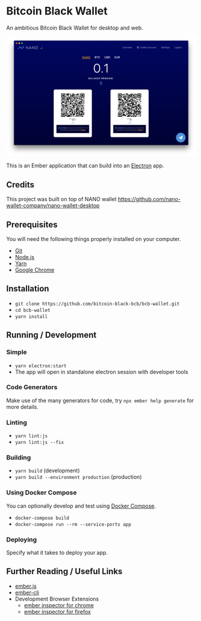 # Bitcoin Black Wallet


An ambitious Bitcoin Black Wallet for desktop and web.

[![Screenshot](public/images/screenshot.png)](public/images/screenshot.png)

This is an Ember application that can build into an [Electron](https://electronjs.org/) app.

## Credits
This project was built on top of NANO wallet 
https://github.com/nano-wallet-company/nano-wallet-desktop

## Prerequisites

You will need the following things properly installed on your computer.

- [Git](https://git-scm.com/)
- [Node.js](https://nodejs.org/)
- [Yarn](https://yarnpkg.com/)
- [Google Chrome](https://google.com/chrome/)

## Installation

- `git clone https://github.com/bitcoin-black-bcb/bcb-wallet.git`
- `cd bcb-wallet`
- `yarn install`

## Running / Development

### Simple

- `yarn electron:start`
- The app will open in standalone electron session with developer tools



### Code Generators

Make use of the many generators for code, try `npx ember help generate` for more details.


### Linting

- `yarn lint:js`
- `yarn lint:js --fix`

### Building

- `yarn build` (development)
- `yarn build --environment production` (production)

### Using Docker Compose

You can optionally develop and test using [Docker Compose](https://docs.docker.com/compose/).

- `docker-compose build`
- `docker-compose run --rm --service-ports app`

### Deploying

Specify what it takes to deploy your app.

## Further Reading / Useful Links

- [ember.js](https://emberjs.com/)
- [ember-cli](https://ember-cli.com/)
- Development Browser Extensions
  - [ember inspector for chrome](https://chrome.google.com/webstore/detail/ember-inspector/bmdblncegkenkacieihfhpjfppoconhi)
  - [ember inspector for firefox](https://addons.mozilla.org/en-US/firefox/addon/ember-inspector/)
